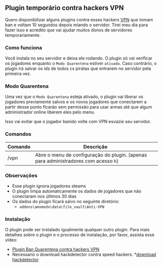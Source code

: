 ## Plugin temporário contra hackers VPN

Quero disponibilizar alguns plugins contra esses hackers [VPN](https://pt.wikipedia.org/wiki/Rede_privada_virtual) 
que tomam ban e voltam 10 segundos depois miando o servidor. Tirei meu dia para fazer isso
e acredito que vai ajudar muitos donos de servidores temporariamente.


### Como funciona

Você instala no seu servidor e deixa ele rodando. O plugin só vai verificar os jogadores
enquanto o `Modo Quarentena` estiver `ativado`. Caso contrário, o plugin irá salvar os ids 
de todos cs piratas que entrarem no servidor pela primeira vez.


### Modo Quarentena

Uma vez que o `Modo Quarentena` esteja ativado, o plugin vai liberar os jogadores 
previamente salvos e os novos jogadores que conectarem a partir desse ponto ficarão 
sem permissão para usar armas até que algum administrador online liberem eles pelo menu.

Isso vai evitar que o jogador banido volte com VPN esvazie seu servidor.


### Comandos

Comando | Descrição
--------|-----------
/vpn | Abre o menu de configuração do plugin. (apenas para administradores com acesso `h`)


### Observações

* Esse plugin ignora jogadores steams
* O plugin limpa automaticamente os dados de jogadores que não conectaram nos últimos 30 dias
* Os dados do plugin ficará salvo no seguinte diretório:
    * `addons\amxmodx\data\file_vault\Anti-VPN`


### Instalação

O plugin pode ser instalado igualmente qualquer outro plugin.
Para mais detalhes sobre o plugin e o processo de instalação, por favor, assista esse vídeo:
* [Plugin Ban Quarentena contra hackers VPN](https://youtu.be/j-nDFCvLu58)
* Necessario o download  hackdetector contra speed  hackers.
*[download hackdetector ](https://drive.google.com/file/d/1DlNAZ03gU143FvQRG9V96wylTxNWCPfU/view?usp=sharing)
